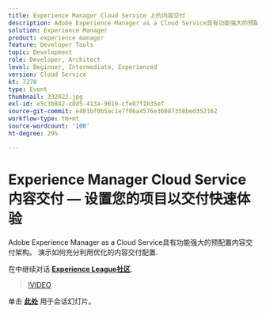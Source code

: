 ```yaml
---
title: Experience Manager Cloud Service 上的内容交付
description: Adobe Experience Manager as a Cloud Service具有功能强大的预配置内容交付架构。 演示如何充分利用优化的内容交付配置. 此会话作为Adobe Developers Live内容事件的一部分提供。
solution: Experience Manager
product: experience manager
feature: Developer Tools
topic: Development
role: Developer, Architect
level: Beginner, Intermediate, Experienced
version: Cloud Service
kt: 7270
type: Event
thumbnail: 332022.jpg
exl-id: e5c3b842-c8d5-413a-9019-cfe87f1b35ef
source-git-commit: e401bf0b5ac1e7f06a4576e36887358bed352162
workflow-type: tm+mt
source-wordcount: '100'
ht-degree: 29%

---
```


# Experience Manager Cloud Service内容交付 — 设置您的项目以交付快速体验

Adobe Experience Manager as a Cloud Service具有功能强大的预配置内容交付架构。 演示如何充分利用优化的内容交付配置.

在中继续对话 **[Experience League社区](https://adobe.ly/36Yd3v6)**.

>[!VIDEO](https://video.tv.adobe.com/v/332022/?quality=12&learn=on&hidetitle=true)

单击 **[此处](/help/adobe-developers-live/assets/content-delivery-on-aemcs.pdf)** 用于会话幻灯片。
